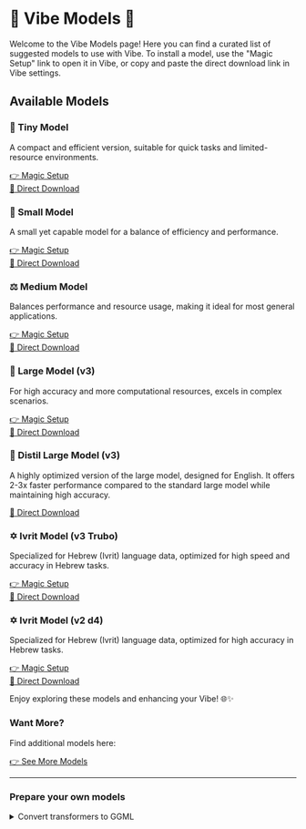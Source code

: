 # 🌟 Vibe Models 🌟

Welcome to the Vibe Models page! Here you can find a curated list of suggested models to use with Vibe. To install a model, use the "Magic Setup" link to open it in Vibe, or copy and paste the direct download link in Vibe settings.

## Available Models

### 🌱 Tiny Model

A compact and efficient version, suitable for quick tasks and limited-resource environments.

[👉 Magic Setup](https://shorturl.at/XSP9R)  
[🔽 Direct Download](https://huggingface.co/ggerganov/whisper.cpp/resolve/main/ggml-tiny.bin?download=true)

### 🌿 Small Model

A small yet capable model for a balance of efficiency and performance.

[👉 Magic Setup](https://shorturl.at/EmJS8)  
[🔽 Direct Download](https://huggingface.co/ggerganov/whisper.cpp/resolve/main/ggml-small.bin?download=true)

### ⚖️ Medium Model

Balances performance and resource usage, making it ideal for most general applications.

[👉 Magic Setup](https://shorturl.at/Ha6br)  
[🔽 Direct Download](https://huggingface.co/ggerganov/whisper.cpp/resolve/main/ggml-medium.bin?download=true)

### 🚀 Large Model (v3)

For high accuracy and more computational resources, excels in complex scenarios.

[👉 Magic Setup](https://tinyurl.com/3cn846h8)  
[🔽 Direct Download](https://huggingface.co/ggerganov/whisper.cpp/resolve/main/ggml-large-v3.bin?download=true)

### 🚀 Distil Large Model (v3)

A highly optimized version of the large model, designed for English. It offers 2-3x faster performance compared to the standard large model while maintaining high accuracy.

[🔽 Direct Download](https://huggingface.co/distil-whisper/distil-large-v3-ggml/resolve/main/ggml-distil-large-v3.bin?download=true)

### ✡️ Ivrit Model (v3 Trubo)

Specialized for Hebrew (Ivrit) language data, optimized for high speed and accuracy in Hebrew tasks.

[👉 Magic Setup](https://tinyurl.com/t9r3tyxk)  
[🔽 Direct Download](https://huggingface.co/ivrit-ai/whisper-large-v3-turbo-ggml/resolve/main/ggml-model.bin?download=true)

### ✡️ Ivrit Model (v2 d4)

Specialized for Hebrew (Ivrit) language data, optimized for high accuracy in Hebrew tasks.

[👉 Magic Setup](https://tinyurl.com/2c3bzj2b)  
[🔽 Direct Download](https://huggingface.co/ivrit-ai/whisper-v2-d4-ggml/resolve/main/ggml-ivrit-v2-d4.bin?download=true)


Enjoy exploring these models and enhancing your Vibe! 🌐✨

### Want More?

Find additional models here:

[👉 See More Models](https://huggingface.co/ggerganov/whisper.cpp/tree/main)

---

### Prepare your own models

<details>
<summary>Convert transformers to GGML</summary>

```console
# Create folder for the process
mkdir whisper
cd whisper

# Install dependencies
sudo apt-get install git-lfs python3.10-venv
python3 -m venv venv
source venv/bin/activate
pip3 install torch torchvision torchaudio transformers

# Prepare OpenAI repository and whisper.cpp
git clone https://github.com/openai/whisper --depth 1
git clone https://github.com/ggerganov/whisper.cpp --depth 1

# Prepare whisper-tiny for conversion
git clone https://huggingface.co/openai/whisper-tiny --depth 1
cd whisper-tiny
git-lfs pull
cd ..
# Convert safetensors to GGML
python3 ./whisper.cpp/models/convert-h5-to-ggml.py ./whisper-tiny/ ./whisper .
mv ggml-model.bin ggml-tiny.bin

# Optional: quantize model with Q8_0 method (int8)
sudo apt install build-essential make 
cd whisper.cpp
make -j quantize
cd ..
./whisper.cpp/quantize ggml-tiny.bin ggml-tiny.bin-q8_0.bin q8_0

# Optional: upload to hugginface
pip install -U "huggingface_hub[cli]"
huggingface-cli login
huggingface-cli upload thewh1teagle/ggml-tiny ./ggml-tiny.bin
```

</details>
